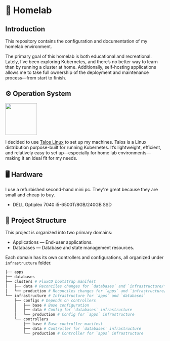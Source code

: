 # 🏡 Homelab

## Introduction

This repository contains the configuration and documentation of my homelab environment.

The primary goal of this homelab is both educational and recreational. Lately, I’ve been exploring Kubernetes, and there’s no better way to learn than by running a cluster at home. Additionally, self-hosting applications allows me to take full ownership of the deployment and maintenance process—from start to finish.

## ⚙️ Operation System

<img src="https://www.talos.dev/images/logo.svg" width="100">

I decided to use [Talos Linux](https://github.com/siderolabs/talos) to set up my machines.
Talos is a Linux distribution purpose-built for running Kubernetes.
It’s lightweight, efficient, and relatively easy to set up—especially for home lab environments—making it an ideal fit for my needs.

## 🖥️ Hardware

I use a refurbished second-hand mini pc. They're great because they are small and cheap to buy.

- DELL Optiplex 7040 i5-6500T/8GB/240GB SSD

## 📁 Project Structure

This project is organized into two primary domains:

- Applications — End-user applications.
- Databases — Database and state management resources.

Each domain has its own controllers and configurations, all organized under `infrastructure` folder.

```bash
├── apps
├── databases
├── clusters # FluxCD bootstrap manifest
│   ├── data # Reconciles changes for `databases` and `infrastructure/**/data`
│   └── production # Reconciles changes for `apps` and `infrastructure/**/production`
└── infrastructure # Infrastructure for `apps` and `databases`
    ├── configs # Depends on controllers
    │   ├── base # Base configuration
    │   ├── data # Config for `databases` infrastructure
    │   └── production # Config for `apps` infrastructure
    └── controllers
        ├── base # Base controller manifest
        ├── data # Controller for `databases` infrastructure
        └── production # Controller for `apps` infrastructure
```
